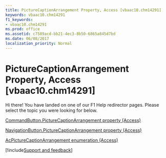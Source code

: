 ```yaml
---
title: PictureCaptionArrangement Property, Access [vbaac10.chm14291]
keywords: vbaac10.chm14291
f1_keywords:
- vbaac10.chm14291
ms.prod: office
ms.assetid: c7589acd-bb21-4ec3-8b50-6865a845d7bd
ms.date: 06/08/2017
localization_priority: Normal
---
```



# PictureCaptionArrangement Property, Access [vbaac10.chm14291]

Hi there! You have landed on one of our F1 Help redirector pages. Please select the topic you were looking for below.

[CommandButton.PictureCaptionArrangement property (Access)](https://msdn.microsoft.com/library/b33ce40a-b247-9d69-c06d-17c822c80283%28Office.15%29.aspx)

[NavigationButton.PictureCaptionArrangement property (Access)](https://msdn.microsoft.com/library/4b9a87a0-3e9f-5a95-cab0-90427c714c12%28Office.15%29.aspx)

[AcPictureCaptionArrangement enumeration (Access)](https://msdn.microsoft.com/library/e77a758f-4139-343f-9f1c-5e29db3fe5a3%28Office.15%29.aspx)

[!include[Support and feedback](~/includes/feedback-boilerplate.md)]